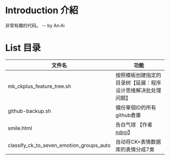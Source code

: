 # Introduction 介紹
非常有趣的代码。  -- by An·Ai

# List 目录
| 文件名                                      | 功能                                       |
| ---------------------------------------- | ---------------------------------------- |
| mk_ckplus_feature_tree.sh                | 按照模板创建指定的目录树【延展：程序设计思维解决批处理问题】           |
| github-backup.sh                         | 備份單個ID的所有github倉庫                        |
| smile.html                               | 告白气球 【作者 [ndroi](https://github.com/ndroi/JSDrawLove)】 |
| classify_ck_to_seven_emotion_groups_auto | 自动将CK+表情数据库的表情分成7类                       |
